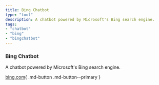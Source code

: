 ```yaml
---
title: Bing Chatbot
type: "tool"
description: A chatbot powered by Microsoft's Bing search engine.
tags:
- "chatbot"
- "bing"
- "bingchatbot"
---
```


### Bing Chatbot

A chatbot powered by Microsoft's Bing search engine.

[bing.com](https://bing.com/){ .md-button .md-button--primary } 
